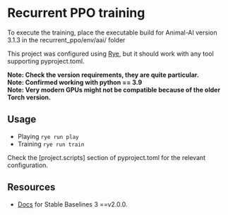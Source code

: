 # Recurrent PPO training

To execute the training, place the executable build for Animal-AI version 3.1.3 in the recurrent_ppo/env/aai/ folder

This project was configured using [Rye](https://rye-up.com/), but it should work with any tool supporting pyproject.toml.

**Note: Check the version requirements, they are quite particular.**  
**Note: Confirmed working with python == 3.9**  
**Note: Very modern GPUs might not be compatible because of the older Torch version.**

## Usage

- Playing `rye run play`
- Training `rye run train`

Check the [project.scripts] section of pyproject.toml for the relevant configuration.

## Resources

- [Docs](https://stable-baselines3.readthedocs.io/en/v2.0.0/) for Stable Baselines 3 ==v2.0.0.
